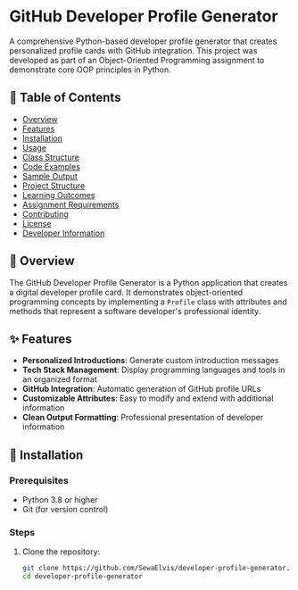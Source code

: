  # GitHub Developer Profile Generator

 

A comprehensive Python-based developer profile generator that creates personalized profile cards with GitHub integration. This project was developed as part of an Object-Oriented Programming assignment to demonstrate core OOP principles in Python.

## 📖 Table of Contents

- [Overview](#-overview)
- [Features](#-features)
- [Installation](#-installation)
- [Usage](#-usage)
- [Class Structure](#-class-structure)
- [Code Examples](#-code-examples)
- [Sample Output](#-sample-output)
- [Project Structure](#-project-structure)
- [Learning Outcomes](#-learning-outcomes)
- [Assignment Requirements](#-assignment-requirements)
- [Contributing](#-contributing)
- [License](#-license)
- [Developer Information](#-developer-information)

## 🎯 Overview

The GitHub Developer Profile Generator is a Python application that creates a digital developer profile card. It demonstrates object-oriented programming concepts by implementing a `Profile` class with attributes and methods that represent a software developer's professional identity.

## ✨ Features

- **Personalized Introductions**: Generate custom introduction messages
- **Tech Stack Management**: Display programming languages and tools in an organized format
- **GitHub Integration**: Automatic generation of GitHub profile URLs
- **Customizable Attributes**: Easy to modify and extend with additional information
- **Clean Output Formatting**: Professional presentation of developer information

## 🔧 Installation

### Prerequisites
- Python 3.8 or higher
- Git (for version control)

### Steps
1. Clone the repository:
   ```bash
   git clone https://github.com/SewaElvis/developer-profile-generator.git
   cd developer-profile-generator
